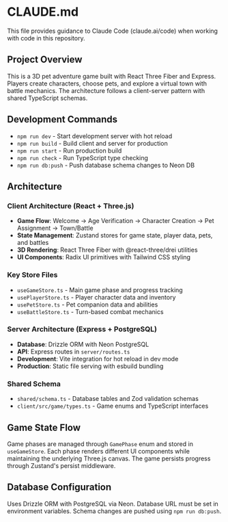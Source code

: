 # CLAUDE.md

This file provides guidance to Claude Code (claude.ai/code) when working with code in this repository.

## Project Overview

This is a 3D pet adventure game built with React Three Fiber and Express. Players create characters, choose pets, and explore a virtual town with battle mechanics. The architecture follows a client-server pattern with shared TypeScript schemas.

## Development Commands

- `npm run dev` - Start development server with hot reload
- `npm run build` - Build client and server for production
- `npm run start` - Run production build
- `npm run check` - Run TypeScript type checking
- `npm run db:push` - Push database schema changes to Neon DB

## Architecture

### Client Architecture (React + Three.js)
- **Game Flow**: Welcome → Age Verification → Character Creation → Pet Assignment → Town/Battle
- **State Management**: Zustand stores for game state, player data, pets, and battles
- **3D Rendering**: React Three Fiber with @react-three/drei utilities
- **UI Components**: Radix UI primitives with Tailwind CSS styling

### Key Store Files
- `useGameStore.ts` - Main game phase and progress tracking
- `usePlayerStore.ts` - Player character data and inventory
- `usePetStore.ts` - Pet companion data and abilities
- `useBattleStore.ts` - Turn-based combat mechanics

### Server Architecture (Express + PostgreSQL)
- **Database**: Drizzle ORM with Neon PostgreSQL
- **API**: Express routes in `server/routes.ts`
- **Development**: Vite integration for hot reload in dev mode
- **Production**: Static file serving with esbuild bundling

### Shared Schema
- `shared/schema.ts` - Database tables and Zod validation schemas
- `client/src/game/types.ts` - Game enums and TypeScript interfaces

## Game State Flow

Game phases are managed through `GamePhase` enum and stored in `useGameStore`. Each phase renders different UI components while maintaining the underlying Three.js canvas. The game persists progress through Zustand's persist middleware.

## Database Configuration

Uses Drizzle ORM with PostgreSQL via Neon. Database URL must be set in environment variables. Schema changes are pushed using `npm run db:push`.